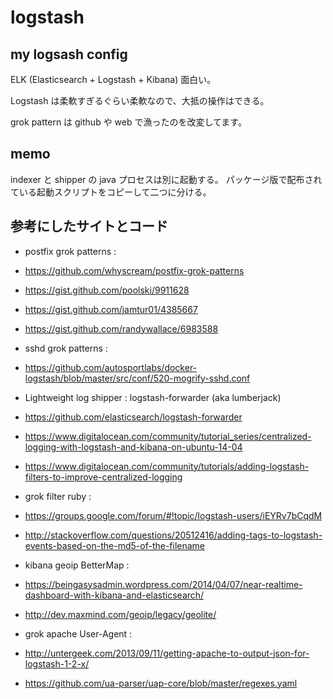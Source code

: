 # logstash
## my logsash config

ELK (Elasticsearch + Logstash + Kibana) 面白い。

Logstash は柔軟すぎるぐらい柔軟なので、大抵の操作はできる。

grok pattern は github や web で漁ったのを改変してます。

## memo

indexer と shipper の java プロセスは別に起動する。
パッケージ版で配布されている起動スクリプトをコピーして二つに分ける。

## 参考にしたサイトとコード

* postfix grok patterns :
 * https://github.com/whyscream/postfix-grok-patterns
 * https://gist.github.com/poolski/9911628
 * https://gist.github.com/jamtur01/4385667
 * https://gist.github.com/randywallace/6983588

* sshd grok patterns :
 * https://github.com/autosportlabs/docker-logstash/blob/master/src/conf/520-mogrify-sshd.conf

* Lightweight log shipper : logstash-forwarder (aka lumberjack)
 * https://github.com/elasticsearch/logstash-forwarder
 * https://www.digitalocean.com/community/tutorial_series/centralized-logging-with-logstash-and-kibana-on-ubuntu-14-04
 * https://www.digitalocean.com/community/tutorials/adding-logstash-filters-to-improve-centralized-logging

* grok filter ruby :
 * https://groups.google.com/forum/#!topic/logstash-users/iEYRv7bCqdM
 * http://stackoverflow.com/questions/20512416/adding-tags-to-logstash-events-based-on-the-md5-of-the-filename

* kibana geoip BetterMap :
 * https://beingasysadmin.wordpress.com/2014/04/07/near-realtime-dashboard-with-kibana-and-elasticsearch/
 * http://dev.maxmind.com/geoip/legacy/geolite/

* grok apache User-Agent :
 * http://untergeek.com/2013/09/11/getting-apache-to-output-json-for-logstash-1-2-x/
 * https://github.com/ua-parser/uap-core/blob/master/regexes.yaml

